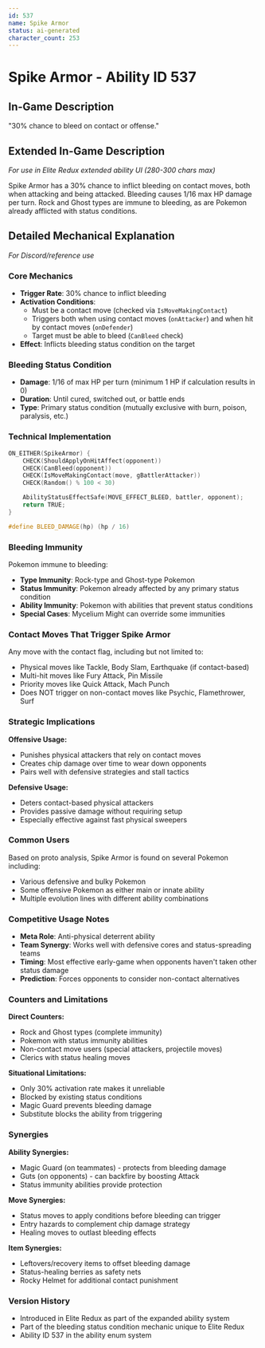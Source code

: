 ```yaml
---
id: 537
name: Spike Armor
status: ai-generated
character_count: 253
---
```


# Spike Armor - Ability ID 537

## In-Game Description
"30% chance to bleed on contact or offense."

## Extended In-Game Description
*For use in Elite Redux extended ability UI (280-300 chars max)*

Spike Armor has a 30% chance to inflict bleeding on contact moves, both when attacking and being attacked. Bleeding causes 1/16 max HP damage per turn. Rock and Ghost types are immune to bleeding, as are Pokemon already afflicted with status conditions.

## Detailed Mechanical Explanation
*For Discord/reference use*

### Core Mechanics
- **Trigger Rate**: 30% chance to inflict bleeding
- **Activation Conditions**: 
  - Must be a contact move (checked via `IsMoveMakingContact`)
  - Triggers both when using contact moves (`onAttacker`) and when hit by contact moves (`onDefender`)
  - Target must be able to bleed (`CanBleed` check)
- **Effect**: Inflicts bleeding status condition on the target

### Bleeding Status Condition
- **Damage**: 1/16 of max HP per turn (minimum 1 HP if calculation results in 0)
- **Duration**: Until cured, switched out, or battle ends
- **Type**: Primary status condition (mutually exclusive with burn, poison, paralysis, etc.)

### Technical Implementation
```cpp
ON_EITHER(SpikeArmor) {
    CHECK(ShouldApplyOnHitAffect(opponent))
    CHECK(CanBleed(opponent))
    CHECK(IsMoveMakingContact(move, gBattlerAttacker))
    CHECK(Random() % 100 < 30)

    AbilityStatusEffectSafe(MOVE_EFFECT_BLEED, battler, opponent);
    return TRUE;
}

#define BLEED_DAMAGE(hp) (hp / 16)
```

### Bleeding Immunity
Pokemon immune to bleeding:
- **Type Immunity**: Rock-type and Ghost-type Pokemon
- **Status Immunity**: Pokemon already affected by any primary status condition
- **Ability Immunity**: Pokemon with abilities that prevent status conditions
- **Special Cases**: Mycelium Might can override some immunities

### Contact Moves That Trigger Spike Armor
Any move with the contact flag, including but not limited to:
- Physical moves like Tackle, Body Slam, Earthquake (if contact-based)
- Multi-hit moves like Fury Attack, Pin Missile
- Priority moves like Quick Attack, Mach Punch
- Does NOT trigger on non-contact moves like Psychic, Flamethrower, Surf

### Strategic Implications
**Offensive Usage:**
- Punishes physical attackers that rely on contact moves
- Creates chip damage over time to wear down opponents
- Pairs well with defensive strategies and stall tactics

**Defensive Usage:**
- Deters contact-based physical attackers
- Provides passive damage without requiring setup
- Especially effective against fast physical sweepers

### Common Users
Based on proto analysis, Spike Armor is found on several Pokemon including:
- Various defensive and bulky Pokemon
- Some offensive Pokemon as either main or innate ability
- Multiple evolution lines with different ability combinations

### Competitive Usage Notes
- **Meta Role**: Anti-physical deterrent ability
- **Team Synergy**: Works well with defensive cores and status-spreading teams
- **Timing**: Most effective early-game when opponents haven't taken other status damage
- **Prediction**: Forces opponents to consider non-contact alternatives

### Counters and Limitations
**Direct Counters:**
- Rock and Ghost types (complete immunity)
- Pokemon with status immunity abilities
- Non-contact move users (special attackers, projectile moves)
- Clerics with status healing moves

**Situational Limitations:**
- Only 30% activation rate makes it unreliable
- Blocked by existing status conditions
- Magic Guard prevents bleeding damage
- Substitute blocks the ability from triggering

### Synergies
**Ability Synergies:**
- Magic Guard (on teammates) - protects from bleeding damage
- Guts (on opponents) - can backfire by boosting Attack
- Status immunity abilities provide protection

**Move Synergies:**
- Status moves to apply conditions before bleeding can trigger
- Entry hazards to complement chip damage strategy
- Healing moves to outlast bleeding effects

**Item Synergies:**
- Leftovers/recovery items to offset bleeding damage
- Status-healing berries as safety nets
- Rocky Helmet for additional contact punishment

### Version History
- Introduced in Elite Redux as part of the expanded ability system
- Part of the bleeding status condition mechanic unique to Elite Redux
- Ability ID 537 in the ability enum system